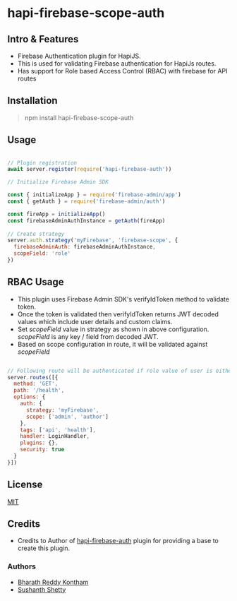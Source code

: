 # hapi-firebase-scope-auth

## Intro & Features

* Firebase Authentication plugin for HapiJS.
* This is used for validating Firebase authentication for HapiJs routes.
* Has support for Role based Access Control (RBAC) with firebase for API routes

## Installation

> npm install hapi-firebase-scope-auth

## Usage

```javascript
 
// Plugin registration
await server.register(require('hapi-firebase-auth'))

// Initialize Firebase Admin SDK

const { initializeApp } = require('firebase-admin/app')
const { getAuth } = require('firebase-admin/auth')

const fireApp = initializeApp()
const firebaseAdminAuthInstance = getAuth(fireApp)
 
// Create strategy
server.auth.strategy('myFirebase', 'firebase-scope', {
  firebaseAdminAuth: firebaseAdminAuthInstance,
  scopeField: 'role'
})

```

## RBAC Usage

* This plugin uses Firebase Admin SDK's verifyIdToken method to validate token.
* Once the token is validated then verifyIdToken returns JWT decoded values which include user details and custom claims.
* Set *scopeField* value in strategy as shown  in above configuration. *scopeField* is any key / field from decoded JWT.
* Based on scope configuration in route, it will be validated against *scopeField*

```javascript

// Following route will be authenticated if role value of user is either admin or author
server.routes([{
  method: 'GET',
  path: '/health',
  options: {
    auth: {
      strategy: 'myFirebase',
      scope: ['admin', 'author']
    },
    tags: ['api', 'health'],
    handler: LoginHandler,
    plugins: {},
    security: true
  }
}])

```

## License

[MIT](https://github.com/bussr-io/hapi-firebase-scope-auth/blob/main/LICENSE)

## Credits

* Credits to Author of [hapi-firebase-auth](https://www.npmjs.com/package/hapi-firebase-auth) plugin for providing a base to create this plugin.

### Authors

* [Bharath Reddy Kontham](https://github.com/bharathkontham)
* [Sushanth Shetty](https://github.com/sushanthmshetty)
